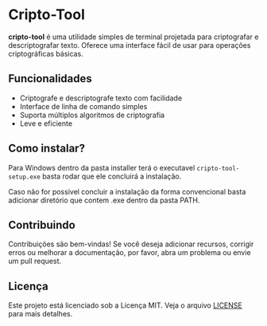 # Cripto-Tool

**cripto-tool** é uma utilidade simples de terminal projetada para criptografar e descriptografar texto. Oferece uma interface fácil de usar para operações criptográficas básicas.

## Funcionalidades
- Criptografe e descriptografe texto com facilidade
- Interface de linha de comando simples
- Suporta múltiplos algoritmos de criptografia
- Leve e eficiente

## Como instalar?

Para Windows dentro da pasta installer terá o executavel ```cripto-tool-setup.exe``` basta rodar que ele concluirá a instalação.

Caso não for possivel concluir a instalação da forma convencional basta adicionar diretório que contem .exe dentro da pasta PATH.

## Contribuindo
Contribuições são bem-vindas! Se você deseja adicionar recursos, corrigir erros ou melhorar a documentação, por favor, abra um problema ou envie um pull request.

## Licença
Este projeto está licenciado sob a Licença MIT. Veja o arquivo [LICENSE](LICENSE) para mais detalhes.
